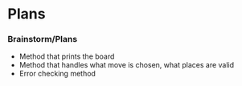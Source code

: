 # Plans

### Brainstorm/Plans

* Method that prints the board
* Method that handles what move is chosen, what places are valid
* Error checking method

